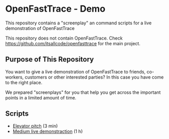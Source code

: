 # OpenFastTrace - Demo
This repository contains a "screenplay" an command scripts for a live demonstration of OpenFastTrace

This repository does not contain OpenFastTrace. Check https://github.com/itsallcode/openfasttrace for the main project.

## Purpose of This Repository
You want to give a live demonstration of OpenFastTrace to friends, co-workers, customers or other interested parties? In this case you have come to the right place.

We prepared "screenplays" for you that help you get across the important points in a limited amount of time.

## Scripts

* [Elevator pitch](oft-elevator-pitch.md) (3 min)
* [Medium live demonstraction](oft-live-demo-medium.md) (1 h)